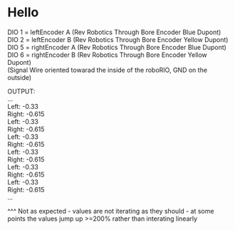 # Hello

DIO 1 = leftEncoder A (Rev Robotics Through Bore Encoder Blue Dupont)<br/>
DIO 2 = leftEncoder B (Rev Robotics Through Bore Encoder Yellow Dupont)<br/>
DIO 5 = rightEncoder A (Rev Robotics Through Bore Encoder Blue Dupont)<br/>
DIO 6 = rightEncoder B (Rev Robotics Through Bore Encoder Yellow Dupont)<br/>
(Signal Wire oriented towarad the inside of the roboRIO, GND on the outside)

OUTPUT:<br/>
...<br/>
Left: 	-0.33<br/>
Right: 	-0.615<br/>
Left: 	-0.33<br/>
Right: 	-0.615<br/>
Left: 	-0.33<br/>
Right: 	-0.615<br/>
Left: 	-0.33<br/>
Right: 	-0.615<br/>
Left: 	-0.33<br/>
Right: 	-0.615<br/>
Left: 	-0.33<br/>
Right: 	-0.615<br/>
...<br/>

^^^ Not as expected - values are not iterating as they should - at some points the values jump up >=200% rather than interating linearly

